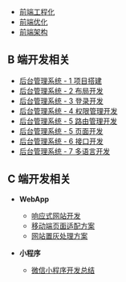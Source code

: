 * [前端工程化](./1%20前端工程化/README.md)
* [前端优化](./2%20前端优化/README.md)
* [前端架构](./3%20前端架构/README.md)

## B 端开发相关

* [后台管理系统 - 1 项目搭建](./6%20后台管理系统/1%20项目搭建/README.md)
* [后台管理系统 - 2 布局开发](./6%20后台管理系统/2%20布局开发/README.md)
* [后台管理系统 - 3 登录开发](./6%20后台管理系统/3%20登录开发/README.md)
* [后台管理系统 - 4 权限管理开发](./6%20后台管理系统/4%20权限管理开发/README.md)
* [后台管理系统 - 5 路由管理开发](./6%20后台管理系统/5%20路由管理开发/README.md)
* [后台管理系统 - 5 页面开发](./6%20后台管理系统/5%20页面开发/README.md)
* [后台管理系统 - 6 接口开发](./6%20后台管理系统/6%20接口开发/README.md)
* [后台管理系统 - 7 多语言开发](./6%20后台管理系统/7%20多语言开发/README.md)

## C 端开发相关

* **WebApp**
    * [响应式网站开发](./5%20WebApp/1%20响应式网站开发/README.md)
    * [移动端页面适配方案](./5%20WebApp/2%20移动端页面适配方案/README.md)
    * [网站置灰处理方案](./5%20WebApp/3%20网站置灰处理方案/README.md)

* **小程序**
    * [微信小程序开发总结](./90%20微信小程序开发总结.md)
